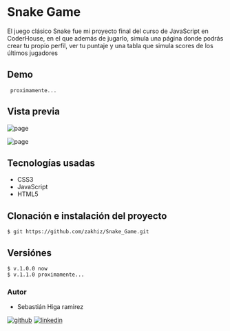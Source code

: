 # Snake Game

El juego clásico Snake fue mi proyecto final del curso de JavaScript en CoderHouse, en el que además de jugarlo, simula una página donde podrás crear tu propio perfil, ver tu puntaje y una tabla que simula scores de los últimos jugadores

## Demo

```
 proximamente...
```

## Vista previa

![page](https://media.discordapp.net/attachments/824318722172125214/1124488132549673061/image.png?width=873&height=441)

![page](https://cdn.discordapp.com/attachments/824318722172125214/1124488414989930496/image.png)


## Tecnologías usadas

- CSS3
- JavaScript
- HTML5

## Clonación e instalación del proyecto

```
$ git https://github.com/zakhiz/Snake_Game.git
```

## Versiónes

```
$ v.1.0.0 now
$ v.1.1.0 proximamente...
```

### Autor 
- Sebastián Higa ramirez

[![github](https://img.shields.io/badge/GitHub-100000?style=for-the-badge&logo=github&logoColor=white)](https://github.com/zakhiz)
[![linkedin](https://img.shields.io/badge/linkedin-0A66C2?style=for-the-badge&logo=linkedin&logoColor=white)](https://www.linkedin.com/in/sebastian-higa-ramirez/)
